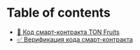 # Table of contents

* [💎 Код смарт-контракта TON Fruits](README.md)
* [✅ Верификация кода смарт-контракта](verifikaciya-koda-smart-kontrakta.md)
